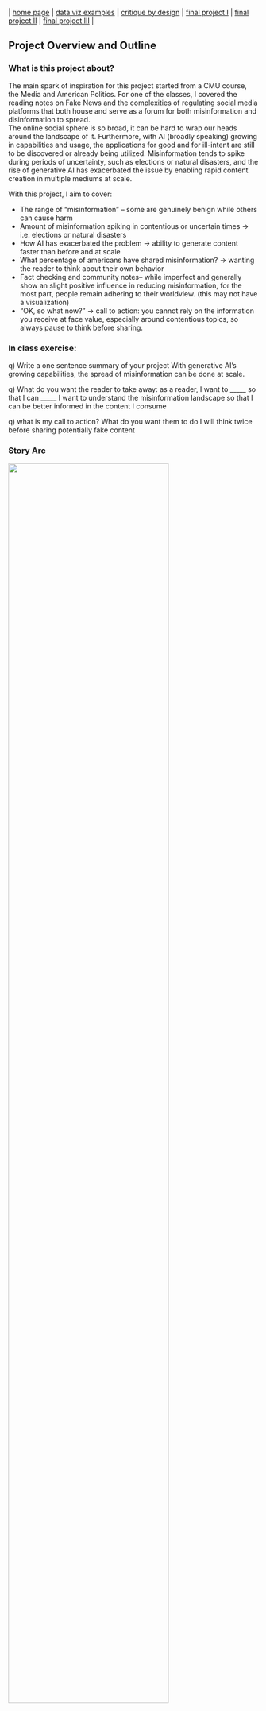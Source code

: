 | [home page]([https://cmustudent.github.io//](https://danningwho.github.io/danning-hu-portfolio/)) | [data viz examples](dataviz-examples) | [critique by design](critique-by-design) | [final project I](final-project-part-one) | [final project II](final-project-part-two) | [final project III](final-project-part-three) |


## Project Overview and Outline
### What is this project about?
The main spark of inspiration for this project started from a CMU course, the Media and American Politics. For one of the classes, I covered the reading notes on Fake News and the complexities of regulating social media platforms that both house and serve as a forum for both misinformation and disinformation to spread.  
The online social sphere is so broad, it can be hard to wrap our heads around the landscape of it. Furthermore, with AI (broadly speaking) growing in capabilities and usage, the applications for good and for ill-intent are still to be discovered or already being utilized. Misinformation tends to spike during periods of uncertainty, such as elections or natural disasters, and the rise of generative AI has exacerbated the issue by enabling rapid content creation in multiple mediums at scale. 

With this project, I aim to cover:
- The range of “misinformation” – some are genuinely benign while others can cause harm
- Amount of misinformation spiking in contentious or uncertain times → i.e. elections or natural disasters
- How AI has exacerbated the problem → ability to generate content faster than before and at scale
- What percentage of americans have shared misinformation? → wanting the reader to think about their own behavior
- Fact checking and community notes– while imperfect and generally show an slight positive influence in reducing misinformation, for the most part, people remain adhering to their worldview. (this may not have a visualization)
- “OK, so what now?” → call to action: you cannot rely on the information you receive at face value, especially around contentious topics, so always pause to think before sharing.

### In class exercise: 
q) Write a one sentence summary of your project
With generative AI’s growing capabilities, the spread of misinformation can be done at scale.

q) What do you want the reader to take away: as a reader, I want to _____ so that I can _____
I want to understand the misinformation landscape so that I can be better informed in the content I consume

q) what is my call to action? What do you want them to do
I will think twice before sharing potentially fake content


### Story Arc
<img src="Project data story.jpg" width="80%"/>

## Initial Sketches
<img src="initial_sketches.jpeg" width="80%"/>

## Data
This data is from the OECD measuring the ability of adults to identify online disinformation generated by AI from around the globe. I will be using this to contextualize a (primarily) US based audience on their ability to spot disinformation compared to others.
- https://goingdigital.oecd.org/en/indicator/81 

There is some time series data and the proliferation of fake news sites. I want to use this data to showcase the spike during “contentious periods” such as elections. It is also useful to see the trends of fake news sites as well.
- Allcott, Hunt; Gentzkow, Matthew; Yu, Chuan, 2023, "Replication Data for: Trends in the Diffusion of Misinformation on Social Media", https://doi.org/10.7910/DVN/YAR9FU, Harvard Dataverse, V1, UNF:6:kqgEgg58izRh9Y5BOzAykg== [fileUNF]
Replication Data for: Trends in the Diffusion of Misinformation on Social Media
- https://dataverse.harvard.edu/dataset.xhtml?persistentId=doi:10.7910/DVN/YAR9FU
- Specifically the fake news sites data over time: https://dataverse.harvard.edu/file.xhtml?fileId=3391734&version=1.0&toolType=PREVIEW 

This is the AMMeBa (Annotated Misinformation, Media-Based) Dataset created by Google and Duke containing over 140,000 fact checked urls. I plan to use this dataset to show the proliferation of AI in misinformation and to add more information to the landscape.
- https://www.kaggle.com/datasets/googleai/in-the-wild-misinformation-media 

## Method and medium
I plan to use Shorthand and Tableau (and excel if needed) to complete my project. Shorthand will be the hosting platform and I will use Tableau for all data visualizations.


## In-class critique
What worked?
- The topic itself seems to be interesting/can hook people in
- The datasets found support the story well

What didn’t work
- May want to narrow down and refine the story a bit more
- What questions came up
- “What is your story structure?”

What new inspiration arose
- Correlating to time periods will be very important


## References
Adam, D. (n.d.). Does Fact-Checking Work? Here’s What the Science Says. Scientific American. Retrieved February 2, 2025, from https://www.scientificamerican.com/article/does-fact-checking-work-on-social-media/
AMMeBa: A Large-Scale Survey and Dataset of Media-Based Misinformation In-The-Wild. (n.d.). Retrieved February 2, 2025, from https://arxiv.org/html/2405.11697v1

Chuai, Y., Tian, H., Pröllochs, N., & Lenzini, G. (2024). Did the Roll-Out of Community Notes Reduce Engagement With Misinformation on X/Twitter? Proc. ACM Hum.-Comput. Interact., 8(CSCW2), 428:1-428:52. https://doi.org/10.1145/3686967
Fake news shared on social media U.S. (n.d.). Statista. Retrieved February 2, 2025, from https://www.statista.com/statistics/657111/fake-news-sharing-online/

Goldstein, J. A., Chao, J., Grossman, S., Stamos, A., & Tomz, M. (2024). How persuasive is AI-generated propaganda? PNAS Nexus, 3(2), pgae034. https://doi.org/10.1093/pnasnexus/pgae034

OECD. (2024). The OECD Truth Quest Survey: Methodology and findings.

OECD Going Digital Toolkit. (n.d.). Ability of adults to identify online disinformation created by generative AI [Dataset]. https://www.oecd.org/going-digital-toolkit

Pearson, J. (2024, May 28). Google research shows the fast rise of AI-generated misinformation. CBC News. https://www.cbc.ca/news/science/artificial-intelligence-misinformation-google-1.7217275

Tomz, M. (2024). How Persuasive is AI-Generated Propaganda? [Dataset]. Harvard Dataverse. https://doi.org/10.7910/DVN/LAZ7AA

## AI acknowledgements
No AI was used for this assignment.
